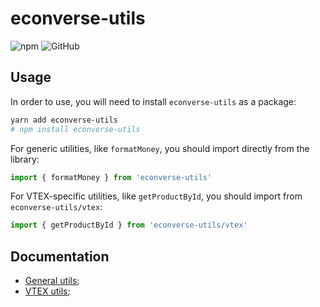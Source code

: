 # econverse-utils

![npm](https://img.shields.io/npm/v/econverse-utils?color=%23a1ff82&style=flat-square)
![GitHub](https://img.shields.io/github/license/EduardoRodriguesF/econverse-utils?style=flat-square)

## Usage

In order to use, you will need to install `econverse-utils` as a package:

```bash
yarn add econverse-utils
# npm install econverse-utils
```

For generic utilities, like `formatMoney`, you should import directly from the library:
```js
import { formatMoney } from 'econverse-utils'
```

For VTEX-specific utilities, like `getProductById`, you should import from `econverse-utils/vtex`:
```js
import { getProductById } from 'econverse-utils/vtex'
```

## Documentation

- [General utils](./docs/UTILS.md);
- [VTEX utils](./docs/VTEX.md);